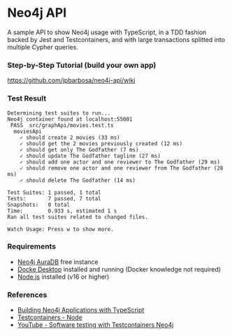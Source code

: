 # Neo4j API

A sample API to show Neo4j usage with TypeScript, in a TDD fashion backed by Jest and Testcontainers, and with large transactions splitted into multiple Cypher queries.

### Step-by-Step Tutorial (build your own app)

https://github.com/jpbarbosa/neo4j-api/wiki

### Test Result

```
Determining test suites to run...
Neo4j container found at localhost:55001
 PASS  src/graphApi/movies.test.ts
  moviesApi
    ✓ should create 2 movies (33 ms)
    ✓ should get the 2 movies previously created (12 ms)
    ✓ should get only The Godfather (7 ms)
    ✓ should update The Godfather tagline (27 ms)
    ✓ should add one actor and one reviewer to The Godfather (29 ms)
    ✓ should remove one actor and one reviewer from The Godfather (28 ms)
    ✓ should delete The Godfather (14 ms)

Test Suites: 1 passed, 1 total
Tests:       7 passed, 7 total
Snapshots:   0 total
Time:        0.933 s, estimated 1 s
Ran all test suites related to changed files.

Watch Usage: Press w to show more.
```

### Requirements

- [Neo4j AuraDB](https://neo4j.com/cloud/platform/aura-graph-database/) free instance
- [Docke Desktop](https://www.docker.com/) installed and running (Docker knowledge not required)
- [Node.js](https://nodejs.org/en/) installed (v16 or higher)

### References

- [Building Neo4j Applications with TypeScript](https://graphacademy.neo4j.com/courses/app-typescript)
- [Testcontainers - Node](https://github.com/testcontainers/testcontainers-node)
- [YouTube - Software testing with Testcontainers Neo4j](https://youtu.be/1Hwv_YEytsE)
